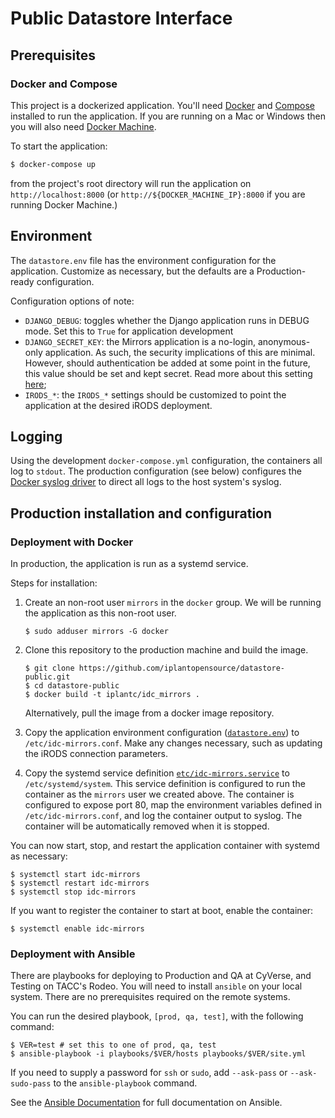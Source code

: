 # Public Datastore Interface

## Prerequisites

### Docker and Compose


This project is a dockerized application. You'll need [Docker][1] and [Compose][2]
installed to run the application. If you are running on a Mac or Windows then you will
also need [Docker Machine][3].

To start the application:

```bash
$ docker-compose up
```

from the project's root directory will run the application on `http://localhost:8000`
(or `http://${DOCKER_MACHINE_IP}:8000` if you are running Docker Machine.)


## Environment


The `datastore.env` file has the environment configuration for the application. Customize
as necessary, but the defaults are a Production-ready configuration.

Configuration options of note:

- `DJANGO_DEBUG`: toggles whether the Django application runs in DEBUG mode. Set this to
  `True` for application development
- `DJANGO_SECRET_KEY`: the Mirrors application is a no-login, anonymous-only application.
  As such, the security implications of this are minimal. However, should authentication
  be added at some point in the future, this value should be set and kept secret. Read
  more about this setting [here][5];
- `IRODS_*`: the `IRODS_*` settings should be customized to point the application at the
  desired iRODS deployment.


## Logging

Using the development `docker-compose.yml` configuration, the containers all log to
`stdout`. The production configuration (see below) configures the [Docker syslog driver][4]
to direct all logs to the host system's syslog.


##  Production installation and configuration

###  Deployment with Docker


In production, the application is run as a systemd service.

Steps for installation:

1. Create an non-root user `mirrors` in the `docker` group. We will be running the
    application as this non-root user.

    ```
    $ sudo adduser mirrors -G docker
    ```

2. Clone this repository to the production machine and build the image.

    ```
    $ git clone https://github.com/iplantopensource/datastore-public.git
    $ cd datastore-public
    $ docker build -t iplantc/idc_mirrors .
    ```

    Alternatively, pull the image from a docker image repository.

3. Copy the application environment configuration ([`datastore.env`](datastore.env)) to
    `/etc/idc-mirrors.conf`. Make any changes necessary, such as updating the iRODS
    connection parameters.

4. Copy the systemd service definition [`etc/idc-mirrors.service`](etc/idc-mirrors.service)
    to `/etc/systemd/system`. This service definition is configured to run the container
    as the `mirrors` user we created above. The container is configured to expose port 80,
    map the environment variables defined in `/etc/idc-mirrors.conf`, and log the container
    output to syslog. The container will be automatically removed when it is stopped.

You can now start, stop, and restart the application container with systemd as necessary:

```
$ systemctl start idc-mirrors
$ systemctl restart idc-mirrors
$ systemctl stop idc-mirrors
```

If you want to register the container to start at boot, enable the container:

```
$ systemctl enable idc-mirrors
```


###  Deployment with Ansible

There are playbooks for deploying to Production and QA at CyVerse, and 
Testing on TACC's Rodeo. You will need to install `ansible` on your local
system. There are no prerequisites required on the remote systems.

You can run the desired playbook, `[prod, qa, test]`,  with the following
command:

```
$ VER=test # set this to one of prod, qa, test
$ ansible-playbook -i playbooks/$VER/hosts playbooks/$VER/site.yml
```

If you need to supply a password for `ssh` or `sudo`, add `--ask-pass` 
or `--ask-sudo-pass` to the `ansible-playbook` command. 

See the [Ansible Documentation][6] for full documentation on Ansible.


[1]: https://docs.docker.com/installation/
[2]: https://docs.docker.com/compose/install/
[3]: https://docs.docker.com/machine/install-machine/
[4]: https://docs.docker.com/engine/reference/logging/overview/#syslog-options
[5]: https://docs.djangoproject.com/en/1.8/ref/settings/#std:setting-SECRET_KEY
[6]: http://docs.ansible.com/ansible/index.html
